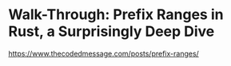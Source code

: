 # Walk-Through: Prefix Ranges in Rust, a Surprisingly Deep Dive

https://www.thecodedmessage.com/posts/prefix-ranges/
